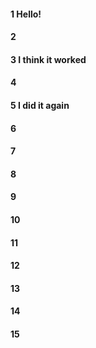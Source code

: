 #### 1 Hello!
#### 2
#### 3 I think it worked
#### 4
#### 5 I did it again 
#### 6
#### 7
#### 8
#### 9
#### 10
#### 11
#### 12
#### 13
#### 14
#### 15
